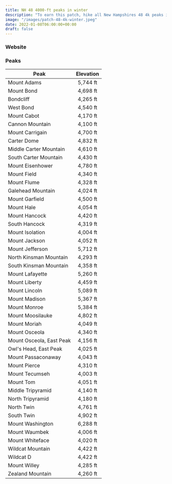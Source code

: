 ```yaml
---
title: NH 48 4000-ft peaks in winter 
description: "To earn this patch, hike all New Hampshires 48 4k peaks in winter"
image: "/images/patch-48-4k-winter.jpeg"
date: 2022-01-08T06:00:00+00:00
draft: false
---
```


### Website
### Peaks
| Peak        |     Elevation      | 
| ------------- | :-----------: | 
| Mount Adams | 5,744 ft |
| Mount Bond     | 4,698 ft    |
| Bondcliff | 4,265 ft      |
| West Bond | 4,540 ft      |
| Mount Cabot | 4,170 ft      |
| Cannon Mountain | 4,100 ft      |
| Mount Carrigain | 4,700 ft      |
| Carter Dome | 4,832 ft      |
| Middle Carter Mountain | 4,610 ft      |
| South Carter Mountain | 4,430 ft      |
| Mount Eisenhower | 4,780 ft      |
| Mount Field | 4,340 ft      |
| Mount Flume | 4,328 ft      |
| Galehead Mountain | 4,024 ft      |
| Mount Garfield | 4,500 ft      |
| Mount Hale | 4,054 ft      |
| Mount Hancock | 4,420 ft      |
| South Hancock | 4,319 ft      |
| Mount Isolation | 4,004 ft      |
| Mount Jackson | 4,052 ft      |
| Mount Jefferson | 5,712 ft      |
| North Kinsman Mountain | 4,293 ft      |
| South Kinsman Mountain | 4,358 ft      |
| Mount Lafayette | 5,260 ft      |
| Mount Liberty | 4,459 ft      |
| Mount Lincoln | 5,089 ft      |
| Mount Madison | 5,367 ft      |
| Mount Monroe | 5,384 ft      |
| Mount Moosilauke | 4,802 ft      |
| Mount Moriah | 4,049 ft      |
| Mount Osceola | 4,340 ft      |
| Mount Osceola, East Peak | 4,156 ft      |
| Owl's Head, East Peak | 4,025 ft      |
| Mount Passaconaway | 4,043 ft      |
| Mount Pierce | 4,310 ft      |
| Mount Tecumseh | 4,003 ft      |
| Mount Tom | 4,051 ft      |
| Middle Tripyramid | 4,140 ft      |
| North Tripyramid | 4,180 ft      |
| North Twin | 4,761 ft      |
| South Twin | 4,902 ft      |
| Mount Washington | 6,288 ft      |
| Mount Waumbek | 4,006 ft      |
| Mount Whiteface | 4,020 ft      |
| Wildcat Mountain | 4,422 ft      |
| Wildcat D | 4,422 ft      |
| Mount Willey | 4,285 ft      |
| Zealand Mountain | 4,260 ft      |
